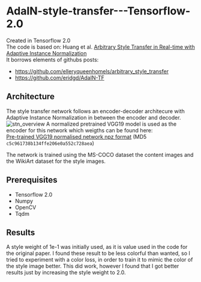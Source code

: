 # AdaIN-style-transfer---Tensorflow-2.0

Created in Tensorflow 2.0
<br>
The code is based on: Huang et al. [Arbitrary Style Transfer in Real-time with Adaptive Instance Normalization](https://arxiv.org/pdf/1703.06868.pdf) 
<br>
It borrows elements of githubs posts: <br>
- https://github.com/elleryqueenhomels/arbitrary_style_transfer <br>
- https://github.com/eridgd/AdaIN-TF <br>

## Architecture
The style transfer network follows an encoder-decoder architecure with Adaptive Instance Normalization in between the encoder and decoder.
![stn_overview](https://user-images.githubusercontent.com/13844740/33978899-d428bf2e-e0dc-11e7-9114-41b6fb8921a7.jpg)
A normalized pretrained VGG19 model is used as the encoder for this network which weigths can be found here: <br>
[Pre-trained VGG19 normalised network npz format](https://s3-us-west-2.amazonaws.com/wengaoye/vgg19_normalised.npz) (MD5 `c5c961738b134ffe206e0a552c728aea`)


The network is trained using the MS-COCO dataset the content images and the WikiArt dataset for the style images.


## Prerequisites
- Tensorflow 2.0
- Numpy
- OpenCV
- Tqdm

## Results
A style weight of 1e-1 was initially used, as it is value used in the code for the original paper. I found these result to be less colorful than wanted, so I tried to experiment with a color loss, in order to train it to mimic the color of the style image better. This did work, however I found that I got better results just by increasing the style weight to 2.0. 
